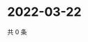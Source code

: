 # 2022-03-22

共 0 条

<!-- BEGIN WEIBO -->
<!-- 最后更新时间 Tue Mar 22 2022 07:15:10 GMT+0800 (China Standard Time) -->

<!-- END WEIBO -->
